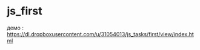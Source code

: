 js_first
========
демо : https://dl.dropboxusercontent.com/u/31054013/js_tasks/first/view/index.html
